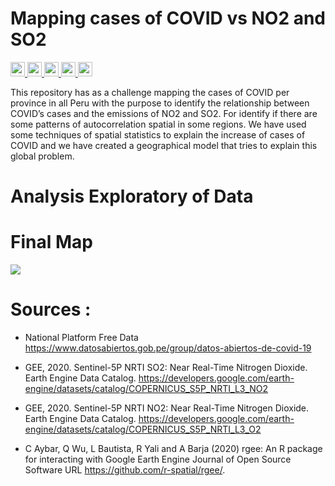 
# Mapping cases of COVID vs NO2 and SO2 
<p>
 <a href="https://www.linkedin.com/in/antonybarja/">
  <img src="https://img.shields.io/badge/Autor-Antony%20Barja-lightgrey?style=for-the-badge" height="23">
  </a>
<a href="https://www.linkedin.com/in/mariocaceres25/">
  <img src="https://img.shields.io/badge/Autor-Mario%20Cacéres-lightgrey?style=for-the-badge" height="23">
  </a>
<a href="https://www.linkedin.com/in/luz-marina-anampa-huanca-26bb5917a/">
  <img src="https://img.shields.io/badge/Autor-Luz%20Anampa-lightgrey?style=for-the-badge" height="23">
  </a>

  <a href="https://github.com/qgispe">
  <img src="https://img.shields.io/badge/qgis-3.14pi-%231DA1T2.svg?&style=for-the-badge&logo=qgis&logoColor=white" height="23">
  </a>
   <a href="https://github.com/qgispe">
  <img src="https://img.shields.io/github/stars/barja8/CovidMapping_by_Province?style=for-the-badge" height="23">
  </a>
</p>

This repository has as a challenge mapping the cases of COVID per province in all Peru with the purpose to identify the relationship between COVID’s cases and the emissions of NO2 and SO2. 
For identify if there are some patterns of autocorrelation spatial in some regions. We have used some techniques of spatial statistics to explain the increase of cases of COVID and we have created a geographical model that tries to explain this global problem.


# Analysis Exploratory of Data 


# Final Map
![](Imgs/so2.gif)

# Sources : 

 * National Platform Free Data <https://www.datosabiertos.gob.pe/group/datos-abiertos-de-covid-19>
  
 * GEE, 2020. Sentinel-5P NRTI SO2: Near Real-Time Nitrogen Dioxide. Earth Engine Data Catalog. https://developers.google.com/earth-engine/datasets/catalog/COPERNICUS_S5P_NRTI_L3_NO2 

 * GEE, 2020. Sentinel-5P NRTI NO2: Near Real-Time Nitrogen Dioxide. Earth Engine Data Catalog. https://developers.google.com/earth-engine/datasets/catalog/COPERNICUS_S5P_NRTI_L3_O2 

* C Aybar, Q Wu, L Bautista, R Yali and A Barja (2020) rgee: An R package for interacting with Google Earth Engine Journal of Open Source Software URL https://github.com/r-spatial/rgee/.
